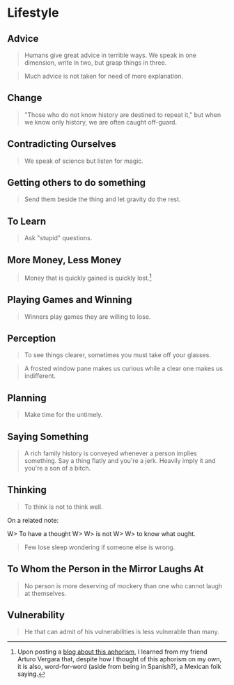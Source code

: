 # Lifestyle
## Advice
> Humans give great advice in terrible ways. We speak in one dimension, write in two, but grasp things in three.

> Much advice is not taken for need of more explanation.

## Change
> "Those who do not know history are destined to repeat it," but when we know only history, we are often caught off-guard.

## Contradicting Ourselves
> We speak of science but listen for magic.

## Getting others to do something
> Send them beside the thing and let gravity do the rest.

## To Learn
> Ask "stupid" questions.

## More Money, Less Money
> Money that is quickly gained is quickly lost.[^mex-folk]

  [^mex-folk]:Upon posting a [blog about this aphorism](http://brandon.zeroqualms.net/money-quickly-gained-is-quickly-lost/), I learned from my friend Arturo Vergara that, despite how I thought of this aphorism on my own, it is also, word-for-word (aside from being in Spanish?), a Mexican folk saying.

## Playing Games and Winning
> Winners play games they are willing to lose.

## Perception
> To see things clearer, sometimes you must take off your glasses.

> A frosted window pane makes us curious while a clear one makes us indifferent.

## Planning
> Make time for the untimely.

## Saying Something
> A rich family history is conveyed whenever a person implies something. Say a thing flatly and you're a jerk. Heavily imply it and you're a son of a bitch.

## Thinking
> To think is not to think well.

On a related note:

W> To have a thought
W>
W> is not
W>
W> to know what ought.

> Few lose sleep wondering if someone else is wrong.

## To Whom the Person in the Mirror Laughs At
> No person is more deserving of mockery than one who cannot laugh at themselves.

## Vulnerability
> He that can admit of his vulnerabilities is less vulnerable than many.